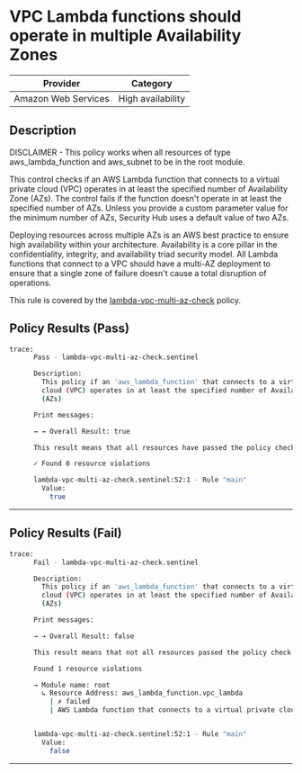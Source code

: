 # VPC Lambda functions should operate in multiple Availability Zones

| Provider            | Category          |
|---------------------|-------------------|
| Amazon Web Services | High availability |

## Description

DISCLAIMER - This policy works when all resources of type aws_lambda_function and aws_subnet to be in the root module.

This control checks if an AWS Lambda function that connects to a virtual private cloud (VPC) operates in at least the specified number of Availability Zone (AZs). The control fails if the function doesn't operate in at least the specified number of AZs. Unless you provide a custom parameter value for the minimum number of AZs, Security Hub uses a default value of two AZs.

Deploying resources across multiple AZs is an AWS best practice to ensure high availability within your architecture. Availability is a core pillar in the confidentiality, integrity, and availability triad security model. All Lambda functions that connect to a VPC should have a multi-AZ deployment to ensure that a single zone of failure doesn't cause a total disruption of operations.

This rule is covered by the [lambda-vpc-multi-az-check](../../policies/lambda/lambda-vpc-multi-az-check.sentinel) policy.

## Policy Results (Pass)
```bash
trace:
      Pass - lambda-vpc-multi-az-check.sentinel

      Description:
        This policy if an 'aws_lambda_function' that connects to a virtual private
        cloud (VPC) operates in at least the specified number of Availability Zone
        (AZs)

      Print messages:

      → → Overall Result: true

      This result means that all resources have passed the policy check for the policy lambda-vpc-multi-az-check.

      ✓ Found 0 resource violations

      lambda-vpc-multi-az-check.sentinel:52:1 - Rule "main"
        Value:
          true
```

---

## Policy Results (Fail)
```bash
trace:
      Fail - lambda-vpc-multi-az-check.sentinel

      Description:
        This policy if an 'aws_lambda_function' that connects to a virtual private
        cloud (VPC) operates in at least the specified number of Availability Zone
        (AZs)

      Print messages:

      → → Overall Result: false

      This result means that not all resources passed the policy check and the protected behavior is not allowed for the policy lambda-vpc-multi-az-check.

      Found 1 resource violations

      → Module name: root
        ↳ Resource Address: aws_lambda_function.vpc_lambda
          | ✗ failed
          | AWS Lambda function that connects to a virtual private cloud (VPC) operates in at least the specified number of Availability Zone (AZs). Refer to https://docs.aws.amazon.com/securityhub/latest/userguide/lambda-controls.html#lambda-5 for more details.


      lambda-vpc-multi-az-check.sentinel:52:1 - Rule "main"
        Value:
          false
```

---